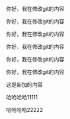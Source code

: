 你好，我在修改git的内容

你好，我在修改git的内容

你好，我在修改git的内容

你好，我在修改git的内容



你好，我在修改git的内容



你好，我在修改git的内容


这是新加的内容


哈哈哈哈11111


哈哈哈哈22222
